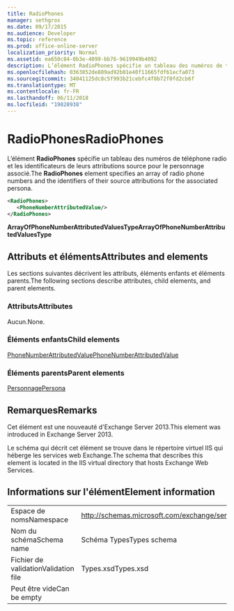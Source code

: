 ```yaml
---
title: RadioPhones
manager: sethgros
ms.date: 09/17/2015
ms.audience: Developer
ms.topic: reference
ms.prod: office-online-server
localization_priority: Normal
ms.assetid: ea650c84-0b3e-4099-bb76-9619949b4092
description: L’élément RadioPhones spécifie un tableau des numéros de téléphone radio et les identificateurs de leurs attributions source pour le personnage associé.
ms.openlocfilehash: 0363852de889ad92b01e40f11665fdf61ecfa073
ms.sourcegitcommit: 34041125dc8c5f993b21cebfc4f8b72f0fd2cb6f
ms.translationtype: MT
ms.contentlocale: fr-FR
ms.lasthandoff: 06/11/2018
ms.locfileid: "19828938"
---
```

# <a name="radiophones"></a><span data-ttu-id="35a42-103">RadioPhones</span><span class="sxs-lookup"><span data-stu-id="35a42-103">RadioPhones</span></span>

<span data-ttu-id="35a42-104">L’élément **RadioPhones** spécifie un tableau des numéros de téléphone radio et les identificateurs de leurs attributions source pour le personnage associé.</span><span class="sxs-lookup"><span data-stu-id="35a42-104">The **RadioPhones** element specifies an array of radio phone numbers and the identifiers of their source attributions for the associated persona.</span></span> 
  
```XML
<RadioPhones>
   <PhoneNumberAttributedValue/>
</RadioPhones>
```

 <span data-ttu-id="35a42-105">**ArrayOfPhoneNumberAttributedValuesType**</span><span class="sxs-lookup"><span data-stu-id="35a42-105">**ArrayOfPhoneNumberAttributedValuesType**</span></span>
## <a name="attributes-and-elements"></a><span data-ttu-id="35a42-106">Attributs et éléments</span><span class="sxs-lookup"><span data-stu-id="35a42-106">Attributes and elements</span></span>

<span data-ttu-id="35a42-107">Les sections suivantes décrivent les attributs, éléments enfants et éléments parents.</span><span class="sxs-lookup"><span data-stu-id="35a42-107">The following sections describe attributes, child elements, and parent elements.</span></span>
  
### <a name="attributes"></a><span data-ttu-id="35a42-108">Attributs</span><span class="sxs-lookup"><span data-stu-id="35a42-108">Attributes</span></span>

<span data-ttu-id="35a42-109">Aucun.</span><span class="sxs-lookup"><span data-stu-id="35a42-109">None.</span></span>
  
### <a name="child-elements"></a><span data-ttu-id="35a42-110">Éléments enfants</span><span class="sxs-lookup"><span data-stu-id="35a42-110">Child elements</span></span>

[<span data-ttu-id="35a42-111">PhoneNumberAttributedValue</span><span class="sxs-lookup"><span data-stu-id="35a42-111">PhoneNumberAttributedValue</span></span>](phonenumberattributedvalue.md)
  
### <a name="parent-elements"></a><span data-ttu-id="35a42-112">Éléments parents</span><span class="sxs-lookup"><span data-stu-id="35a42-112">Parent elements</span></span>

[<span data-ttu-id="35a42-113">Personnage</span><span class="sxs-lookup"><span data-stu-id="35a42-113">Persona</span></span>](persona.md)
  
## <a name="remarks"></a><span data-ttu-id="35a42-114">Remarques</span><span class="sxs-lookup"><span data-stu-id="35a42-114">Remarks</span></span>

<span data-ttu-id="35a42-115">Cet élément est une nouveauté d'Exchange Server 2013.</span><span class="sxs-lookup"><span data-stu-id="35a42-115">This element was introduced in Exchange Server 2013.</span></span>
  
<span data-ttu-id="35a42-116">Le schéma qui décrit cet élément se trouve dans le répertoire virtuel IIS qui héberge les services web Exchange.</span><span class="sxs-lookup"><span data-stu-id="35a42-116">The schema that describes this element is located in the IIS virtual directory that hosts Exchange Web Services.</span></span>
  
## <a name="element-information"></a><span data-ttu-id="35a42-117">Informations sur l'élément</span><span class="sxs-lookup"><span data-stu-id="35a42-117">Element information</span></span>

|||
|:-----|:-----|
|<span data-ttu-id="35a42-118">Espace de noms</span><span class="sxs-lookup"><span data-stu-id="35a42-118">Namespace</span></span>  <br/> |http://schemas.microsoft.com/exchange/services/2006/types  <br/> |
|<span data-ttu-id="35a42-119">Nom du schéma</span><span class="sxs-lookup"><span data-stu-id="35a42-119">Schema name</span></span>  <br/> |<span data-ttu-id="35a42-120">Schéma Types</span><span class="sxs-lookup"><span data-stu-id="35a42-120">Types schema</span></span>  <br/> |
|<span data-ttu-id="35a42-121">Fichier de validation</span><span class="sxs-lookup"><span data-stu-id="35a42-121">Validation file</span></span>  <br/> |<span data-ttu-id="35a42-122">Types.xsd</span><span class="sxs-lookup"><span data-stu-id="35a42-122">Types.xsd</span></span>  <br/> |
|<span data-ttu-id="35a42-123">Peut être vide</span><span class="sxs-lookup"><span data-stu-id="35a42-123">Can be empty</span></span>  <br/> ||
   

